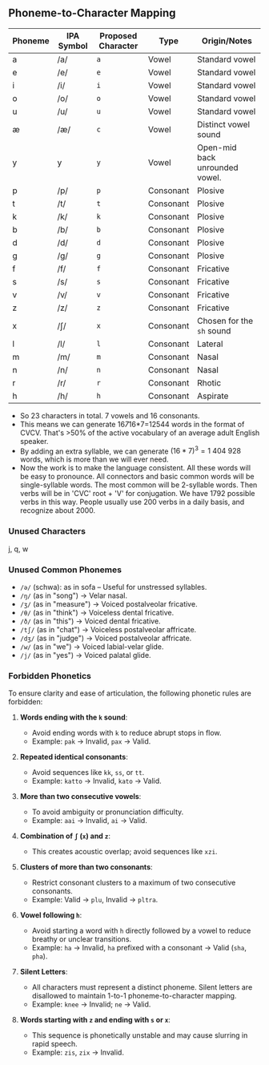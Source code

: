 ## Phoneme-to-Character Mapping
| **Phoneme** | **IPA Symbol** | **Proposed Character** | **Type**    | **Origin/Notes**        |
|-------------|----------------|-------------------------|-------------|--------------------------|
| a           | /a/            | `a`                   | Vowel       | Standard vowel           |
| e           | /e/            | `e`                   | Vowel       | Standard vowel           |
| i           | /i/            | `i`                   | Vowel       | Standard vowel           |
| o           | /o/            | `o`                   | Vowel       | Standard vowel           |
| u           | /u/            | `u`                   | Vowel       | Standard vowel           |
| æ           | /æ/            | `c`                   | Vowel       | Distinct vowel sound     |
| y           | y              | `y`                   | Vowel       | Open-mid back unrounded vowel. |
| p           | /p/            | `p`                   | Consonant   | Plosive                  |
| t           | /t/            | `t`                   | Consonant   | Plosive                  |
| k           | /k/            | `k`                   | Consonant   | Plosive                  |
| b           | /b/            | `b`                   | Consonant   | Plosive                  |
| d           | /d/            | `d`                   | Consonant   | Plosive                  |
| g           | /g/            | `g`                   | Consonant   | Plosive                  |
| f           | /f/            | `f`                   | Consonant   | Fricative                |
| s           | /s/            | `s`                   | Consonant   | Fricative                |
| v           | /v/            | `v`                   | Consonant   | Fricative                |
| z           | /z/            | `z`                   | Consonant   | Fricative                |
| x           | /ʃ/            | `x`                   | Consonant   | Chosen for the `sh` sound |
| l           | /l/            | `l`                   | Consonant   | Lateral                  |
| m           | /m/            | `m`                   | Consonant   | Nasal                    |
| n           | /n/            | `n`                   | Consonant   | Nasal                    |
| r           | /r/            | `r`                   | Consonant   | Rhotic                   |
| h           | /h/            | `h`                   | Consonant   | Aspirate                 |

- So 23 characters in total. 7 vowels and 16 consonants.
- This means we can generate 16*7*16*7=12544 words in the format of CVCV. That's >50% of the active vocabulary of an average adult English speaker.
- By adding an extra syllable, we can generate $(16*7)^3 = 1\ 404\ 928$ words, which is more than we will ever need.
- Now the work is to make the language consistent. All these words will be easy to pronounce. All connectors and basic common words will be single-syllable words. The most common will be 2-syllable words. Then verbs will be in 'CVC' root + 'V' for conjugation. We have $1792$ possible verbs in this way. People usually use 200 verbs in a daily basis, and recognize about 2000.

### Unused Characters
j, q, w

### Unused Common Phonemes
- `/ə/` (schwa): as in sofa – Useful for unstressed syllables.
- `/ŋ/` (as in "song") → Velar nasal.
- `/ʒ/` (as in "measure") → Voiced postalveolar fricative.
- `/θ/` (as in "think") → Voiceless dental fricative.
- `/ð/` (as in "this") → Voiced dental fricative.
- `/tʃ/` (as in "chat") → Voiceless postalveolar affricate.
- `/dʒ/` (as in "judge") → Voiced postalveolar affricate.
- `/w/` (as in "we") → Voiced labial-velar glide.
- `/j/` (as in "yes") → Voiced palatal glide.

### Forbidden Phonetics
To ensure clarity and ease of articulation, the following phonetic rules are forbidden:

1. **Words ending with the `k` sound**:
    - Avoid ending words with `k` to reduce abrupt stops in flow.
    - Example: `pak` → Invalid, `pax` → Valid.

2. **Repeated identical consonants**:
    - Avoid sequences like `kk`, `ss`, or `tt`.
    - Example: `katto` → Invalid, `kato` → Valid.

3. **More than two consecutive vowels**:
    - To avoid ambiguity or pronunciation difficulty.
    - Example: `aai` → Invalid, `ai` → Valid.

4. **Combination of `ʃ` (`x`) and `z`**:
    - This creates acoustic overlap; avoid sequences like `xzi`.

5. **Clusters of more than two consonants**:
    - Restrict consonant clusters to a maximum of two consecutive consonants.
    - Example: Valid → `plu`, Invalid → `pltra`.

6. **Vowel following `h`**:
    - Avoid starting a word with `h` directly followed by a vowel to reduce breathy or unclear transitions.
    - Example: `ha` → Invalid, `ha` prefixed with a consonant → Valid (`sha`, `pha`).

7. **Silent Letters**:
    - All characters must represent a distinct phoneme. Silent letters are disallowed to maintain 1-to-1 phoneme-to-character mapping.
    - Example: `knee` → Invalid; `ne` → Valid.

8. **Words starting with `z` and ending with `s` or `x`**:
    - This sequence is phonetically unstable and may cause slurring in rapid speech.
    - Example: `zis`, `zix` → Invalid.
